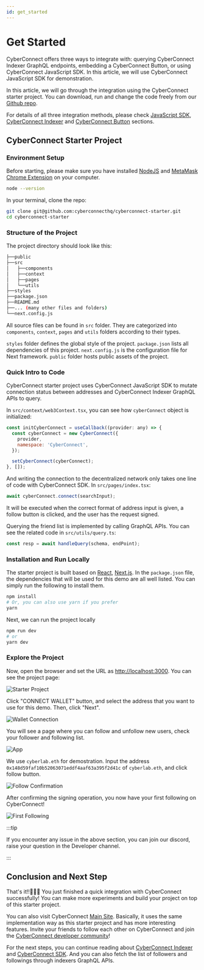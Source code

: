 ```yaml
---
id: get_started
---
```

# Get Started

CyberConnect offers three ways to integrate with: querying CyberConnect Indexer GraphQL endpoints, embedding a CyberConnect Button, or using CyberConnect JavaScript SDK. In this article, we will use CyberConnect JavaScript SDK for demonstration.

In this article, we will go through the integration using the CyberConnect starter project. You can download, run and change the code freely from our [Github repo](https://github.com/cyberconnecthq/cyberconnect-starter).

For details of all three integration methods, please check [JavaScript SDK](./Apis/installation), [CyberConnect Indexer](./Apis/about_indexer) and [CyberConnect Button](./Apis/follow_button) sections.

## CyberConnect Starter Project

### Environment Setup

Before starting, please make sure you have installed [NodeJS](https://nodejs.org/en/) and [MetaMask Chrome Extension](https://metamask.io/) on your computer.

```bash
node --version
```

In your terminal, clone the repo:

```bash
git clone git@github.com:cyberconnecthq/cyberconnect-starter.git
cd cyberconnect-starter
```

### Structure of the Project

The project directory should look like this:
```bash
├──public
├──src
│   ├──components
│   ├──context
│   ├──pages
│   └──utils
├──styles
├──package.json
├──README.md
├──... (many other files and folders)
└──next.config.js
```

All source files can be found in `src` folder. They are categorized into `components`, `context`, `pages` and `utils` folders according to their types.

`styles` folder defines the global style of the project. `package.json` lists all dependencies of this project. `next.config.js` is the configuration file for Next framework. `public` folder hosts public assets of the project.

### Quick Intro to Code

CyberConnect starter project uses CyberConnect JavaScript SDK to mutate connection status between addresses and CyberConnect Indexer GraphQL APIs to query.

In `src/context/web3Context.tsx`, you can see how `cyberConnect` object is initialized:

```js
const initCyberConnect = useCallback((provider: any) => {
  const cyberConnect = new CyberConnect({
    provider,
    namespace: 'CyberConnect',
  });

  setCyberConnect(cyberConnect);
}, []);
```

And writing the connection to the decentralized network only takes one line of code with CyberConnect SDK. In `src/pages/index.tsx`:

```js
await cyberConnect.connect(searchInput);
```

It will be executed when the correct format of address input is given, a follow button is clicked, and the user has the request signed.

Querying the friend list is implemented by calling GraphQL APIs. You can see the related code in `src/utils/query.ts`:

```js
const resp = await handleQuery(schema, endPoint);
```
### Installation and Run Locally

The starter project is built based on [React](https://reactjs.org/), [Next.js](https://nextjs.org/). In the `package.json` file, the dependencies that will be used for this demo are all well listed. You can simply run the following to install them.

```bash
npm install
# Or, you can also use yarn if you prefer
yarn
```

Next, we can run the project locally 

```bash
npm run dev
# or
yarn dev
```

### Explore the Project

Now, open the browser and set the URL as [http://localhost:3000](http://localhost:3000). You can see the project page:

![Starter Project](../static/img/tutorial/starter_started.png)

Click "CONNECT WALLET" button, and select the address that you want to use for this demo. Then, click "Next". 

![Wallet Connection](../static/img/tutorial/connect_wallet.png)

You will see a page where you can follow and unfollow new users, check your follower and following list. 

![App](../static/img/tutorial/app.png)

We use `cyberlab.eth` for demostration. Input the address `0x148d59faf10b52063071eddf4aaf63a395f2d41c` of `cyberlab.eth`, and click follow button. 

![Follow Confirmation](../static/img/tutorial/confirm.png)

After confirming the signing operation, you now have your first following on CyberConnect!

![First Following](../static/img/tutorial/first_following.png)

:::tip

If you encounter any issue in the above section, you can join our discord, raise your question in the Developer channel. 

:::

## Conclusion and Next Step

That's it!!👏👏👏  You just finished a quick integration with CyberConnect successfully! You can make more experiments and build your project on top of this starter project. 

You can also visit CyberConnect [Main Site](https://app.cyberconnect.me). Basically, it uses the same implementation way as this starter project and has more interesting features. Invite your friends to follow each other on CyberConnect and join the [CyberConnect developer community](https://discord.com/invite/bYJ3cB7bbC)!

For the next steps, you can continue reading about [CyberConnect Indexer](./Apis/about_indexer) and [CyberConnect SDK](./Apis/installation). And you can also fetch the list of followers and followings through indexers GraphQL APIs.
